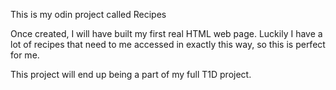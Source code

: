 This is my odin project called Recipes

Once created, I will have built my first real HTML web page. Luckily I have a lot of recipes that need to me accessed in exactly this way, so this is perfect for me.

This project will end up being a part of my full T1D project.